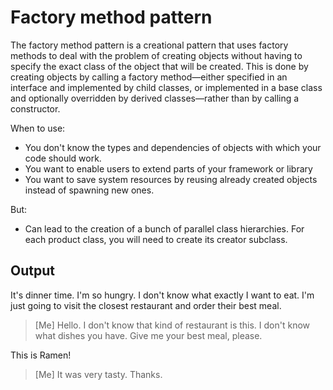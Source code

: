 # Factory method pattern

The factory method pattern is a creational pattern that uses factory methods to deal with the problem of creating objects without having to specify the exact class of the object that will be created. This is done by creating objects by calling a factory method—either specified in an interface and implemented by child classes, or implemented in a base class and optionally overridden by derived classes—rather than by calling a constructor.

When to use:
 - You don't know the types and dependencies of objects with which your code should work.
 - You want to enable users to extend parts of your framework or library
 - You want to save system resources by reusing already created objects instead of spawning new ones.

But:
 - Can lead to the creation of a bunch of parallel class hierarchies. For each product class, you will need to create its creator subclass.

## Output

It's dinner time. I'm so hungry. I don't know what exactly I want to eat. I'm just going to visit the closest restaurant and order their best meal.

> [Me] Hello. I don't know that kind of restaurant is this. I don't know what dishes you have. Give me your best meal, please.

This is Ramen!

> [Me] It was very tasty. Thanks.